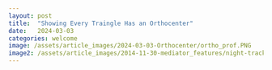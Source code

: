 ```yaml
---
layout: post
title:  "Showing Every Traingle Has an Orthocenter"
date:   2024-03-03
categories: welcome
image: /assets/article_images/2024-03-03-Orthocenter/ortho_prof.PNG
image2: /assets/article_images/2014-11-30-mediator_features/night-track-mobile.JPG
---
```

